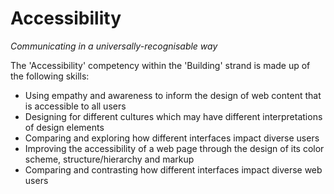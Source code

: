 Accessibility
======================
*Communicating in a universally-recognisable way*

The 'Accessibility' competency within the 'Building' strand is made up of the following skills:

* Using empathy and awareness to inform the design of web content that is accessible to all users
* Designing for different cultures which may have different interpretations of design elements
* Comparing and exploring how different interfaces impact diverse users
* Improving the accessibility of a web page through the design of its color scheme, structure/hierarchy and markup
* Comparing and contrasting how different interfaces impact diverse web users